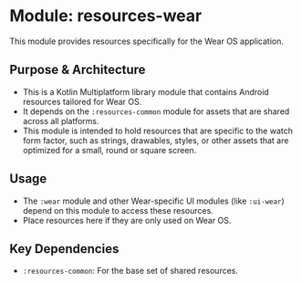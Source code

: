 # Module: resources-wear

This module provides resources specifically for the Wear OS application.

## Purpose & Architecture

- This is a Kotlin Multiplatform library module that contains Android resources tailored for Wear OS.
- It depends on the `:resources-common` module for assets that are shared across all platforms.
- This module is intended to hold resources that are specific to the watch form factor, such as strings, drawables, styles, or other assets that are optimized for a small, round or square screen.

## Usage

- The `:wear` module and other Wear-specific UI modules (like `:ui-wear`) depend on this module to access these resources.
- Place resources here if they are only used on Wear OS.

## Key Dependencies

- `:resources-common`: For the base set of shared resources.

